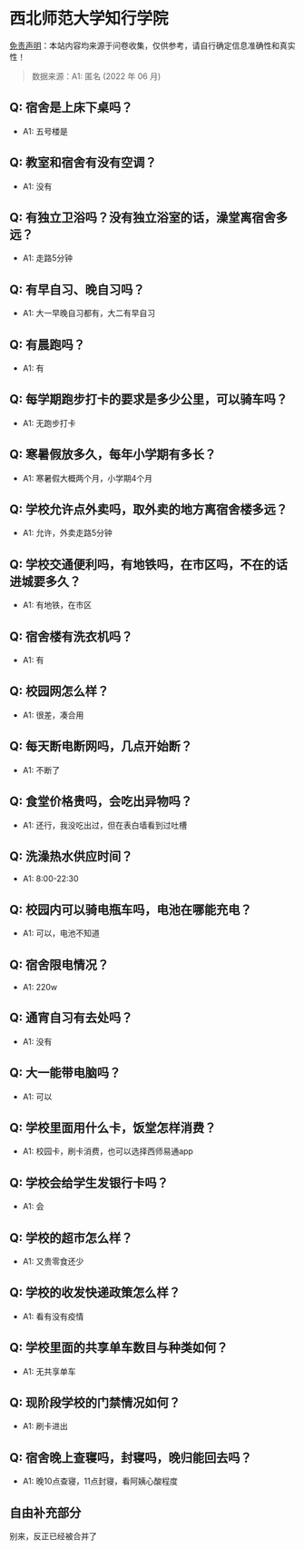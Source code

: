 # 西北师范大学知行学院

[免责声明](https://colleges.chat/#_3)：本站内容均来源于问卷收集，仅供参考，请自行确定信息准确性和真实性！

> 数据来源：A1: 匿名 (2022 年 06 月)

## Q: 宿舍是上床下桌吗？

- A1: 五号楼是

## Q: 教室和宿舍有没有空调？

- A1: 没有

## Q: 有独立卫浴吗？没有独立浴室的话，澡堂离宿舍多远？

- A1: 走路5分钟

## Q: 有早自习、晚自习吗？

- A1: 大一早晚自习都有，大二有早自习

## Q: 有晨跑吗？

- A1: 有

## Q: 每学期跑步打卡的要求是多少公里，可以骑车吗？

- A1: 无跑步打卡

## Q: 寒暑假放多久，每年小学期有多长？

- A1: 寒暑假大概两个月，小学期4个月

## Q: 学校允许点外卖吗，取外卖的地方离宿舍楼多远？

- A1: 允许，外卖走路5分钟

## Q: 学校交通便利吗，有地铁吗，在市区吗，不在的话进城要多久？

- A1: 有地铁，在市区

## Q: 宿舍楼有洗衣机吗？

- A1: 有

## Q: 校园网怎么样？

- A1: 很差，凑合用

## Q: 每天断电断网吗，几点开始断？

- A1: 不断了

## Q: 食堂价格贵吗，会吃出异物吗？

- A1: 还行，我没吃出过，但在表白墙看到过吐槽

## Q: 洗澡热水供应时间？

- A1: 8:00-22:30

## Q: 校园内可以骑电瓶车吗，电池在哪能充电？

- A1: 可以，电池不知道

## Q: 宿舍限电情况？

- A1: 220w

## Q: 通宵自习有去处吗？

- A1: 没有

## Q: 大一能带电脑吗？

- A1: 可以

## Q: 学校里面用什么卡，饭堂怎样消费？

- A1: 校园卡，刷卡消费，也可以选择西师易通app

## Q: 学校会给学生发银行卡吗？

- A1: 会

## Q: 学校的超市怎么样？

- A1: 又贵零食还少

## Q: 学校的收发快递政策怎么样？

- A1: 看有没有疫情

## Q: 学校里面的共享单车数目与种类如何？

- A1: 无共享单车

## Q: 现阶段学校的门禁情况如何？

- A1: 刷卡进出

## Q: 宿舍晚上查寝吗，封寝吗，晚归能回去吗？

- A1: 晚10点查寝，11点封寝，看阿姨心酸程度

## 自由补充部分

别来，反正已经被合并了